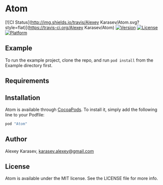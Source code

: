 # Atom

[![CI Status](http://img.shields.io/travis/Alexey Karasev/Atom.svg?style=flat)](https://travis-ci.org/Alexey Karasev/Atom)
[![Version](https://img.shields.io/cocoapods/v/Atom.svg?style=flat)](http://cocoapods.org/pods/Atom)
[![License](https://img.shields.io/cocoapods/l/Atom.svg?style=flat)](http://cocoapods.org/pods/Atom)
[![Platform](https://img.shields.io/cocoapods/p/Atom.svg?style=flat)](http://cocoapods.org/pods/Atom)

## Example

To run the example project, clone the repo, and run `pod install` from the Example directory first.

## Requirements

## Installation

Atom is available through [CocoaPods](http://cocoapods.org). To install
it, simply add the following line to your Podfile:

```ruby
pod "Atom"
```

## Author

Alexey Karasev, karasev.alexey@gmail.com

## License

Atom is available under the MIT license. See the LICENSE file for more info.
